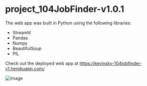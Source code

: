 # project_104JobFinder-v1.0.1

The web app was built in Python using the following libraries:


- Streamlit
- Pandas
- Numpy
- BeautifulSoup
- PIL


Check out the deployed web app at https://kevinsky-104jobfinder-v1.herokuapp.com/


![image](https://user-images.githubusercontent.com/56266480/109395256-6864e580-7966-11eb-9f1c-a10f871ce4ec.png)
